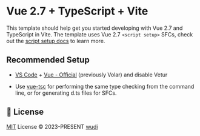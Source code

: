 # Vue 2.7 + TypeScript + Vite

This template should help get you started developing with Vue 2.7 and TypeScript in Vite. The template uses Vue 2.7 `<script setup>` SFCs, check out the [script setup docs](https://v3.vuejs.org/api/sfc-script-setup.html#sfc-script-setup) to learn more.

## Recommended Setup

- [VS Code](https://code.visualstudio.com/) + [Vue - Official](https://marketplace.visualstudio.com/items?itemName=Vue.volar) (previously Volar) and disable Vetur

- Use [vue-tsc](https://github.com/vuejs/language-tools/tree/master/packages/tsc) for performing the same type checking from the command line, or for generating d.ts files for SFCs.

## 📜 License

[MIT](./LICENSE) License &copy; 2023-PRESENT [wudi](https://github.com/WuChenDi)
